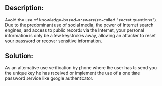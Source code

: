 ## Description:

Avoid the use of knowledge-based-answers(so-called "secret questions").
Due to the predominant use of social media, the power of Internet search engines, and access to public records via the Internet, your personal information is only be a few keystrokes away, 
allowing an attacker to reset your password or recover sensitive information.

## Solution:

As an alternative use verification by phone where the user has to send you the unique key he has received or 
implement the use of a one time password service like google authenticator.
